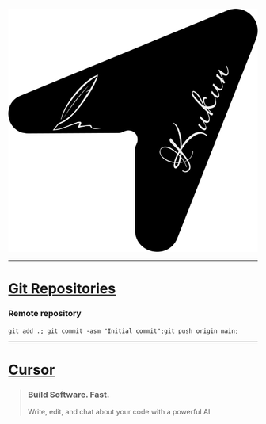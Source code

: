 ![logo](logo.svg?raw=true "logo.svg")
___

# [Git Repositories](https://github.com/hainghia/cursor)
### Remote repository

```shell
git add .; git commit -asm "Initial commit";git push origin main;
```
---
# [Cursor](https://www.cursor.so/)
>### Build Software. Fast.
> Write, edit, and chat about your code with a powerful AI